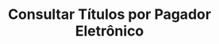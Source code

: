 ---
title: Consultar Títulos por Pagador Eletrônico
api:
  file: readme-hml-corebank.json
  operationId: post_v1-payment-eletronic-payer-billing-title
hidden: false
---
